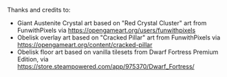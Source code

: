 Thanks and credits to:
* Giant Austenite Crystal art based on "Red Crystal Cluster" art from FunwithPixels via https://opengameart.org/users/funwithpixels
* Obelisk overlay art based on "Cracked Pillar" art from FunwithPixels via https://opengameart.org/content/cracked-pillar
* Obelisk floor art based on vanilla tilesets from Dwarf Fortress Premium Edition, via  https://store.steampowered.com/app/975370/Dwarf_Fortress/